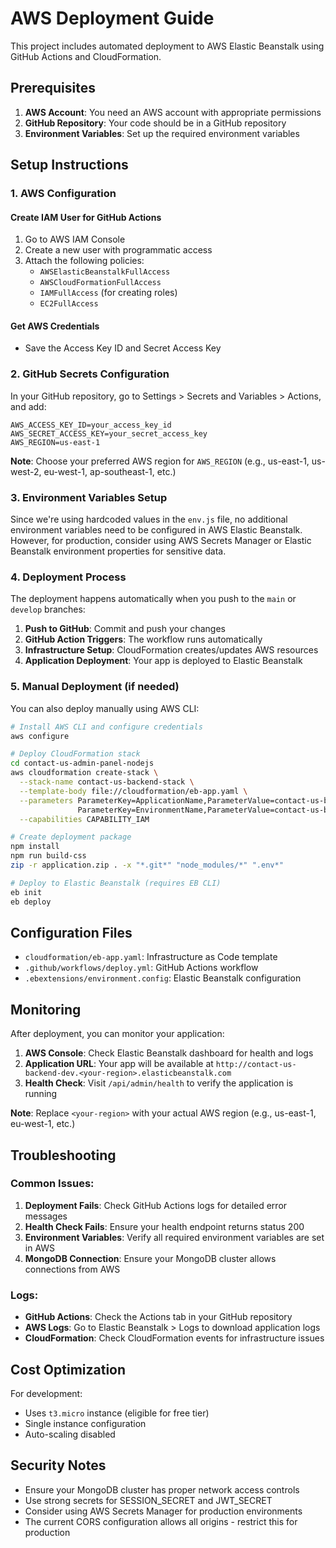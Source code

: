 # AWS Deployment Guide

This project includes automated deployment to AWS Elastic Beanstalk using GitHub Actions and CloudFormation.

## Prerequisites

1. **AWS Account**: You need an AWS account with appropriate permissions
2. **GitHub Repository**: Your code should be in a GitHub repository
3. **Environment Variables**: Set up the required environment variables

## Setup Instructions

### 1. AWS Configuration

#### Create IAM User for GitHub Actions
1. Go to AWS IAM Console
2. Create a new user with programmatic access
3. Attach the following policies:
   - `AWSElasticBeanstalkFullAccess`
   - `AWSCloudFormationFullAccess`
   - `IAMFullAccess` (for creating roles)
   - `EC2FullAccess`

#### Get AWS Credentials
- Save the Access Key ID and Secret Access Key

### 2. GitHub Secrets Configuration

In your GitHub repository, go to Settings > Secrets and Variables > Actions, and add:

```
AWS_ACCESS_KEY_ID=your_access_key_id
AWS_SECRET_ACCESS_KEY=your_secret_access_key
AWS_REGION=us-east-1
```

**Note**: Choose your preferred AWS region for `AWS_REGION` (e.g., us-east-1, us-west-2, eu-west-1, ap-southeast-1, etc.)

### 3. Environment Variables Setup

Since we're using hardcoded values in the `env.js` file, no additional environment variables need to be configured in AWS Elastic Beanstalk. However, for production, consider using AWS Secrets Manager or Elastic Beanstalk environment properties for sensitive data.

### 4. Deployment Process

The deployment happens automatically when you push to the `main` or `develop` branches:

1. **Push to GitHub**: Commit and push your changes
2. **GitHub Action Triggers**: The workflow runs automatically
3. **Infrastructure Setup**: CloudFormation creates/updates AWS resources
4. **Application Deployment**: Your app is deployed to Elastic Beanstalk

### 5. Manual Deployment (if needed)

You can also deploy manually using AWS CLI:

```bash
# Install AWS CLI and configure credentials
aws configure

# Deploy CloudFormation stack
cd contact-us-admin-panel-nodejs
aws cloudformation create-stack \
  --stack-name contact-us-backend-stack \
  --template-body file://cloudformation/eb-app.yaml \
  --parameters ParameterKey=ApplicationName,ParameterValue=contact-us-backend \
               ParameterKey=EnvironmentName,ParameterValue=contact-us-backend-dev \
  --capabilities CAPABILITY_IAM

# Create deployment package
npm install
npm run build-css
zip -r application.zip . -x "*.git*" "node_modules/*" ".env*"

# Deploy to Elastic Beanstalk (requires EB CLI)
eb init
eb deploy
```

## Configuration Files

- `cloudformation/eb-app.yaml`: Infrastructure as Code template
- `.github/workflows/deploy.yml`: GitHub Actions workflow
- `.ebextensions/environment.config`: Elastic Beanstalk configuration

## Monitoring

After deployment, you can monitor your application:

1. **AWS Console**: Check Elastic Beanstalk dashboard for health and logs
2. **Application URL**: Your app will be available at `http://contact-us-backend-dev.<your-region>.elasticbeanstalk.com`
3. **Health Check**: Visit `/api/admin/health` to verify the application is running

**Note**: Replace `<your-region>` with your actual AWS region (e.g., us-east-1, eu-west-1, etc.)

## Troubleshooting

### Common Issues:

1. **Deployment Fails**: Check GitHub Actions logs for detailed error messages
2. **Health Check Fails**: Ensure your health endpoint returns status 200
3. **Environment Variables**: Verify all required environment variables are set in AWS
4. **MongoDB Connection**: Ensure your MongoDB cluster allows connections from AWS

### Logs:

- **GitHub Actions**: Check the Actions tab in your GitHub repository
- **AWS Logs**: Go to Elastic Beanstalk > Logs to download application logs
- **CloudFormation**: Check CloudFormation events for infrastructure issues

## Cost Optimization

For development:
- Uses `t3.micro` instance (eligible for free tier)
- Single instance configuration
- Auto-scaling disabled

## Security Notes

- Ensure your MongoDB cluster has proper network access controls
- Use strong secrets for SESSION_SECRET and JWT_SECRET
- Consider using AWS Secrets Manager for production environments
- The current CORS configuration allows all origins - restrict this for production
